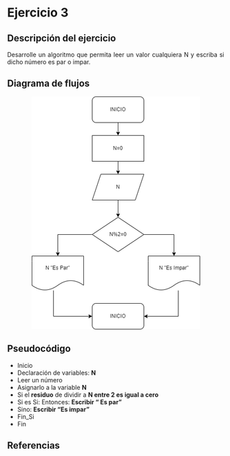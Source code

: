 <div align="justify">

# Ejercicio 3

## Descripción del ejercicio

Desarrolle un algoritmo que permita leer un valor cualquiera N y escriba si dicho número es par o impar.

## Diagrama de flujos

<div align="center">
    <img src="images/diagrama4.drawio.png"/> 
</div>


## Pseudocódigo

- Inicio
- Declaración de variables: __N__ 
- Leer un número 
- Asignarlo a la variable __N__ 
- Si el __residuo__ de dividir a __N entre 2 es igual a cero__ 
- Si es Si: Entonces: __Escribir “ Es par”__ 
- Sino: __Escribir “Es impar”__ 
- Fin_Si 
- Fin

## Referencias


</div>
